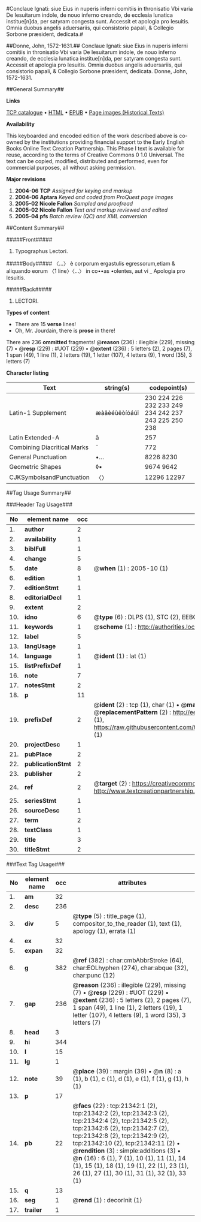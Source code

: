 #Conclaue Ignati: siue Eius in nuperis inferni comitiis in thronisatio Vbi varia De Iesuitarum indole, de nouo inferno creando, de ecclesia lunatica institue[n]da, per satyram congesta sunt. Accessit et apologia pro Iesuitis. Omnia duobus angelis aduersariis, qui consistorio papali, & Collegio Sorbone præsident, dedicata.#

##Donne, John, 1572-1631.##
Conclaue Ignati: siue Eius in nuperis inferni comitiis in thronisatio Vbi varia De Iesuitarum indole, de nouo inferno creando, de ecclesia lunatica institue[n]da, per satyram congesta sunt. Accessit et apologia pro Iesuitis. Omnia duobus angelis aduersariis, qui consistorio papali, & Collegio Sorbone præsident, dedicata.
Donne, John, 1572-1631.

##General Summary##

**Links**

[TCP catalogue](http://www.ota.ox.ac.uk/tcp/)  • 
[HTML](http://tei.it.ox.ac.uk/tcp/Texts-HTML/free/A20/A20623.html)  • 
[EPUB](http://tei.it.ox.ac.uk/tcp/Texts-EPUB/free/A20/A20623.epub) • 
[Page images (Historical Texts)](https://data.historicaltexts.jisc.ac.uk/view?pubId=eebo-99855837e&pageId=eebo-99855837e-21342-1)

**Availability**

This keyboarded and encoded edition of the
	       work described above is co-owned by the institutions
	       providing financial support to the Early English Books
	       Online Text Creation Partnership. This Phase I text is
	       available for reuse, according to the terms of Creative
	       Commons 0 1.0 Universal. The text can be copied,
	       modified, distributed and performed, even for
	       commercial purposes, all without asking permission.

**Major revisions**

1. __2004-06__ __TCP__ *Assigned for keying and markup*
1. __2004-06__ __Aptara__ *Keyed and coded from ProQuest page images*
1. __2005-02__ __Nicole Fallon__ *Sampled and proofread*
1. __2005-02__ __Nicole Fallon__ *Text and markup reviewed and edited*
1. __2005-04__ __pfs__ *Batch review (QC) and XML conversion*

##Content Summary##

#####Front#####

1. Typographus Lectori.

#####Body#####
〈…〉 è corporum ergastulis egressorum,etiam & aliquando eorum 
〈1 line〉〈…〉 in co••as •olentes, aut vi
    _ Apologia pro Iesuitis.

#####Back#####

1. LECTORI.

**Types of content**

  * There are 15 **verse** lines!
  * Oh, Mr. Jourdain, there is **prose** in there!

There are 236 **ommitted** fragments! 
 @__reason__ (236) : illegible (229), missing (7)  •  @__resp__ (229) : #UOT (229)  •  @__extent__ (236) : 5 letters (2), 2 pages (7), 1 span (49), 1 line (1), 2 letters (19), 1 letter (107), 4 letters (9), 1 word (35), 3 letters (7)

**Character listing**


|Text|string(s)|codepoint(s)|
|---|---|---|
|Latin-1 Supplement|æàâèéùêòíóáúî|230 224 226 232 233 249 234 242 237 243 225 250 238|
|Latin Extended-A|ā|257|
|Combining             Diacritical Marks|̄|772|
|General Punctuation|•…|8226 8230|
|Geometric Shapes|◊▪|9674 9642|
|CJKSymbolsandPunctuation|〈〉|12296 12297|

##Tag Usage Summary##

###Header Tag Usage###

|No|element name|occ|attributes|
|---|---|---|---|
|1.|__author__|2||
|2.|__availability__|1||
|3.|__biblFull__|1||
|4.|__change__|5||
|5.|__date__|8| @__when__ (1) : 2005-10 (1)|
|6.|__edition__|1||
|7.|__editionStmt__|1||
|8.|__editorialDecl__|1||
|9.|__extent__|2||
|10.|__idno__|6| @__type__ (6) : DLPS (1), STC (2), EEBO-CITATION (1), PROQUEST (1), VID (1)|
|11.|__keywords__|1| @__scheme__ (1) : http://authorities.loc.gov/ (1)|
|12.|__label__|5||
|13.|__langUsage__|1||
|14.|__language__|1| @__ident__ (1) : lat (1)|
|15.|__listPrefixDef__|1||
|16.|__note__|7||
|17.|__notesStmt__|2||
|18.|__p__|11||
|19.|__prefixDef__|2| @__ident__ (2) : tcp (1), char (1)  •  @__matchPattern__ (2) : ([0-9\-]+):([0-9IVX]+) (1), (.+) (1)  •  @__replacementPattern__ (2) : http://eebo.chadwyck.com/downloadtiff?vid=$1&page=$2 (1), https://raw.githubusercontent.com/textcreationpartnership/Texts/master/tcpchars.xml#$1 (1)|
|20.|__projectDesc__|1||
|21.|__pubPlace__|2||
|22.|__publicationStmt__|2||
|23.|__publisher__|2||
|24.|__ref__|2| @__target__ (2) : https://creativecommons.org/publicdomain/zero/1.0/ (1), http://www.textcreationpartnership.org/docs/. (1)|
|25.|__seriesStmt__|1||
|26.|__sourceDesc__|1||
|27.|__term__|2||
|28.|__textClass__|1||
|29.|__title__|3||
|30.|__titleStmt__|2||


###Text Tag Usage###

|No|element name|occ|attributes|
|---|---|---|---|
|1.|__am__|32||
|2.|__desc__|236||
|3.|__div__|5| @__type__ (5) : title_page (1), compositor_to_the_reader (1), text (1), apology (1), errata (1)|
|4.|__ex__|32||
|5.|__expan__|32||
|6.|__g__|382| @__ref__ (382) : char:cmbAbbrStroke (64), char:EOLhyphen (274), char:abque (32), char:punc (12)|
|7.|__gap__|236| @__reason__ (236) : illegible (229), missing (7)  •  @__resp__ (229) : #UOT (229)  •  @__extent__ (236) : 5 letters (2), 2 pages (7), 1 span (49), 1 line (1), 2 letters (19), 1 letter (107), 4 letters (9), 1 word (35), 3 letters (7)|
|8.|__head__|3||
|9.|__hi__|344||
|10.|__l__|15||
|11.|__lg__|1||
|12.|__note__|39| @__place__ (39) : margin (39)  •  @__n__ (8) : a (1), b (1), c (1), d (1), e (1), f (1), g (1), h (1)|
|13.|__p__|17||
|14.|__pb__|22| @__facs__ (22) : tcp:21342:1 (2), tcp:21342:2 (2), tcp:21342:3 (2), tcp:21342:4 (2), tcp:21342:5 (2), tcp:21342:6 (2), tcp:21342:7 (2), tcp:21342:8 (2), tcp:21342:9 (2), tcp:21342:10 (2), tcp:21342:11 (2)  •  @__rendition__ (3) : simple:additions (3)  •  @__n__ (16) : 6 (1), 7 (1), 10 (1), 11 (1), 14 (1), 15 (1), 18 (1), 19 (1), 22 (1), 23 (1), 26 (1), 27 (1), 30 (1), 31 (1), 32 (1), 33 (1)|
|15.|__q__|13||
|16.|__seg__|1| @__rend__ (1) : decorInit (1)|
|17.|__trailer__|1||

